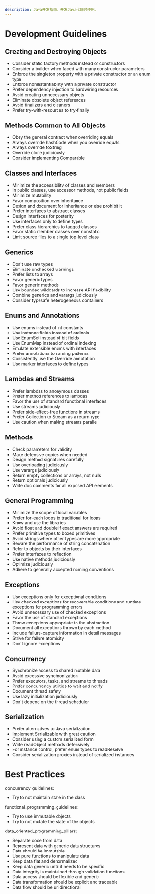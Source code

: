```yaml
---
description: Java开发指南。开发Java代码时使用。
---
```


# Development Guidelines

## Creating and Destroying Objects

- Consider static factory methods instead of constructors
- Consider a builder when faced with many constructor parameters
- Enforce the singleton property with a private constructor or an enum type
- Enforce noninstantiability with a private constructor
- Prefer dependency injection to hardwiring resources
- Avoid creating unnecessary objects
- Eliminate obsolete object references
- Avoid finalizers and cleaners
- Prefer try-with-resources to try-finally

## Methods Common to All Objects

- Obey the general contract when overriding equals
- Always override hashCode when you override equals
- Always override toString
- Override clone judiciously
- Consider implementing Comparable

## Classes and Interfaces

- Minimize the accessibility of classes and members
- In public classes, use accessor methods, not public fields
- Minimize mutability
- Favor composition over inheritance
- Design and document for inheritance or else prohibit it
- Prefer interfaces to abstract classes
- Design interfaces for posterity
- Use interfaces only to define types
- Prefer class hierarchies to tagged classes
- Favor static member classes over nonstatic
- Limit source files to a single top-level class

## Generics

- Don't use raw types
- Eliminate unchecked warnings
- Prefer lists to arrays
- Favor generic types
- Favor generic methods
- Use bounded wildcards to increase API flexibility
- Combine generics and varargs judiciously
- Consider typesafe heterogeneous containers

## Enums and Annotations

- Use enums instead of int constants
- Use instance fields instead of ordinals
- Use EnumSet instead of bit fields
- Use EnumMap instead of ordinal indexing
- Emulate extensible enums with interfaces
- Prefer annotations to naming patterns
- Consistently use the Override annotation
- Use marker interfaces to define types

## Lambdas and Streams

- Prefer lambdas to anonymous classes
- Prefer method references to lambdas
- Favor the use of standard functional interfaces
- Use streams judiciously
- Prefer side-effect-free functions in streams
- Prefer Collection to Stream as a return type
- Use caution when making streams parallel

## Methods

- Check parameters for validity
- Make defensive copies when needed
- Design method signatures carefully
- Use overloading judiciously
- Use varargs judiciously
- Return empty collections or arrays, not nulls
- Return optionals judiciously
- Write doc comments for all exposed API elements

## General Programming

- Minimize the scope of local variables
- Prefer for-each loops to traditional for loops
- Know and use the libraries
- Avoid float and double if exact answers are required
- Prefer primitive types to boxed primitives
- Avoid strings where other types are more appropriate
- Beware the performance of string concatenation
- Refer to objects by their interfaces
- Prefer interfaces to reflection
- Use native methods judiciously
- Optimize judiciously
- Adhere to generally accepted naming conventions

## Exceptions

- Use exceptions only for exceptional conditions
- Use checked exceptions for recoverable conditions and runtime exceptions for programming errors
- Avoid unnecessary use of checked exceptions
- Favor the use of standard exceptions
- Throw exceptions appropriate to the abstraction
- Document all exceptions thrown by each method
- Include failure-capture information in detail messages
- Strive for failure atomicity
- Don't ignore exceptions

## Concurrency

- Synchronize access to shared mutable data
- Avoid excessive synchronization
- Prefer executors, tasks, and streams to threads
- Prefer concurrency utilities to wait and notify
- Document thread safety
- Use lazy initialization judiciously
- Don't depend on the thread scheduler

## Serialization

- Prefer alternatives to Java serialization
- Implement Serializable with great caution
- Consider using a custom serialized form
- Write readObject methods defensively
- For instance control, prefer enum types to readResolve
- Consider serialization proxies instead of serialized instances

# Best Practices

concurrency_guidelines:

- Try to not maintain state in the class

functional_programming_guidelines:

- Try to use immutable objects
- Try to not mutate the state of the objects

data_oriented_programming_pillars:

- Separate code from data
- Represent data with generic data structures
- Data should be immutable
- Use pure functions to manipulate data
- Keep data flat and denormalized
- Keep data generic until it needs to be specific
- Data integrity is maintained through validation functions
- Data access should be flexible and generic
- Data transformation should be explicit and traceable
- Data flow should be unidirectional